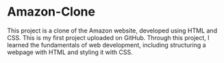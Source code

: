 # Amazon-Clone
This project is a clone of the Amazon website, developed using HTML and CSS. This is my first project uploaded on GitHub. Through this project, I learned the fundamentals of web development, including structuring a webpage with HTML and styling it with CSS.
